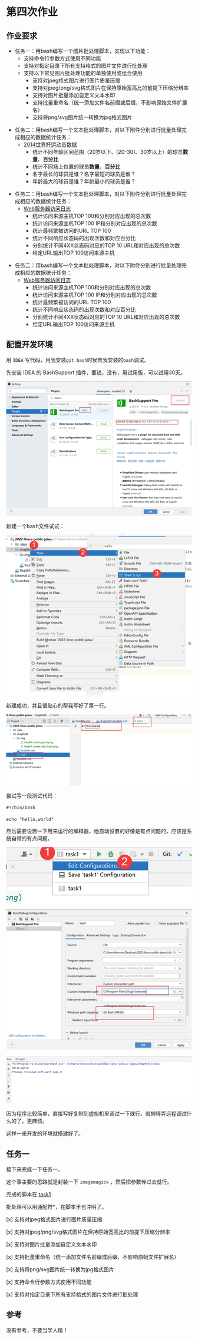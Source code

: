 # 第四次作业

## 作业要求

<ul>
<li>任务一：用bash编写一个图片批处理脚本，实现以下功能：
<ul>
<li>支持命令行参数方式使用不同功能</li>
<li>支持对指定目录下所有支持格式的图片文件进行批处理</li>
<li>支持以下常见图片批处理功能的单独使用或组合使用
<ul>
<li>支持对jpeg格式图片进行图片质量压缩</li>
<li>支持对jpeg/png/svg格式图片在保持原始宽高比的前提下压缩分辨率</li>
<li>支持对图片批量添加自定义文本水印</li>
<li>支持批量重命名（统一添加文件名前缀或后缀，不影响原始文件扩展名）</li>
<li>支持将png/svg图片统一转换为jpg格式图片</li>
</ul></li>
</ul></li>
</ul>

<ul>
<li>任务二：用bash编写一个文本批处理脚本，对以下附件分别进行批量处理完成相应的数据统计任务：
<ul>
<li><a href="https://c4pr1c3.github.io/LinuxSysAdmin/exp/chap0x04/worldcupplayerinfo.tsv">2014世界杯运动员数据</a>
<ul>
<li>统计不同年龄区间范围（20岁以下、[20-30]、30岁以上）的球员<strong>数量</strong>、<strong>百分比</strong></li>
<li>统计不同场上位置的球员<strong>数量</strong>、<strong>百分比</strong></li>
<li>名字最长的球员是谁？名字最短的球员是谁？</li>
<li>年龄最大的球员是谁？年龄最小的球员是谁？</li>
</ul></li>
</ul></li>
</ul>

<ul>
<li>任务二：用bash编写一个文本批处理脚本，对以下附件分别进行批量处理完成相应的数据统计任务：
<ul>
<li><a href="https://c4pr1c3.github.io/LinuxSysAdmin/exp/chap0x04/web_log.tsv.7z">Web服务器访问日志</a>
<ul>
<li>统计访问来源主机TOP 100和分别对应出现的总次数</li>
<li>统计访问来源主机TOP 100 IP和分别对应出现的总次数</li>
<li>统计最频繁被访问的URL TOP 100</li>
<li>统计不同响应状态码的出现次数和对应百分比</li>
<li>分别统计不同4XX状态码对应的TOP 10 URL和对应出现的总次数</li>
<li>给定URL输出TOP 100访问来源主机</li>
</ul></li>
</ul></li>
</ul>

<ul>
<li>任务二：用bash编写一个文本批处理脚本，对以下附件分别进行批量处理完成相应的数据统计任务：
<ul>
<li><a href="https://c4pr1c3.github.io/LinuxSysAdmin/exp/chap0x04/web_log.tsv.7z">Web服务器访问日志</a>
<ul>
<li>统计访问来源主机TOP 100和分别对应出现的总次数</li>
<li>统计访问来源主机TOP 100 IP和分别对应出现的总次数</li>
<li>统计最频繁被访问的URL TOP 100</li>
<li>统计不同响应状态码的出现次数和对应百分比</li>
<li>分别统计不同4XX状态码对应的TOP 10 URL和对应出现的总次数</li>
<li>给定URL输出TOP 100访问来源主机</li>
</ul></li>
</ul></li>
</ul>

## 配置开发环境

用 `IDEA` 写代码，用我安装`git bash`时候帮我安装的`bash`调试。

先安装 IDEA 的 BashSupport 插件，要钱，没有，用试用版，可以试用30天。

![](img/idea64_bashsupport.png)

新建一个bash文件试试：

![](img/idea64_create_bash.png)

新建成功，并且很贴心的帮我写好了第一行。

![](img/idea64_new_bash_created.png)

尝试写一段测试代码：

```shell
#!/bin/bash

echo "hello,world"
```

然后需要设置一下用来运行的解释器，他自动设置的好像是有点问题的，应该是系统自带的有点问题。

![](img/idea64_edit_run_config.png)

![](img/idea64_set_to_bash.png)

![](img/idea64_hello_world.png)

因为程序比较简单，直接写好复制到虚拟机里调试一下就行，就懒得弄远程调试什么的了，更麻烦。

这样一来开发的环境就搭建好了。

## 任务一

接下来完成一下任务一。

这个事主要的思路就是封装一下 `imagemagick` ，然后把参数传过去就行。

完成的脚本在 [task1](task1)

批处理可以用通配符*，在脚本里也注明了。

[x] 支持对jpeg格式图片进行图片质量压缩

[x] 支持对jpeg/png/svg格式图片在保持原始宽高比的前提下压缩分辨率

[x] 支持对图片批量添加自定义文本水印

[x] 支持批量重命名（统一添加文件名前缀或后缀，不影响原始文件扩展名）

[x] 支持将png/svg图片统一转换为jpg格式图片

[x] 支持命令行参数方式使用不同功能

[x] 支持对指定目录下所有支持格式的图片文件进行批处理

## 参考

没有参考，不要当学人精！